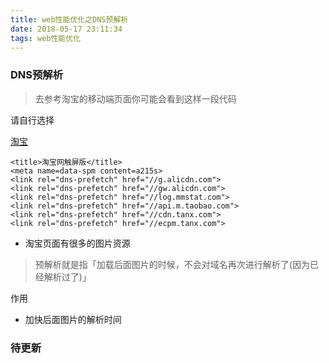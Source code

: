 ```yaml
---
title: web性能优化之DNS预解析
date: 2018-05-17 23:11:34
tags: web性能优化
---
```


### DNS预解析

> 去参考淘宝的移动端页面你可能会看到这样一段代码

请自行选择

[淘宝](https://h5.m.taobao.com)

```
<title>淘宝网触屏版</title>
<meta name=data-spm content=a215s>
<link rel="dns-prefetch" href="//g.alicdn.com">
<link rel="dns-prefetch" href="//gw.alicdn.com">
<link rel="dns-prefetch" href="//log.mmstat.com">
<link rel="dns-prefetch" href="//api.m.taobao.com">
<link rel="dns-prefetch" href="//cdn.tanx.com">
<link rel="dns-prefetch" href="//ecpm.tanx.com">
```

- 淘宝页面有很多的图片资源

> 预解析就是指「加载后面图片的时候，不会对域名再次进行解析了(因为已经解析过了)」

作用

- 加快后面图片的解析时间

### 待更新


